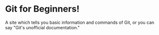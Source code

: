 # Git for Beginners!

A site which tells you basic information and commands of Git, or you can say "Git's unofficial documentation."
